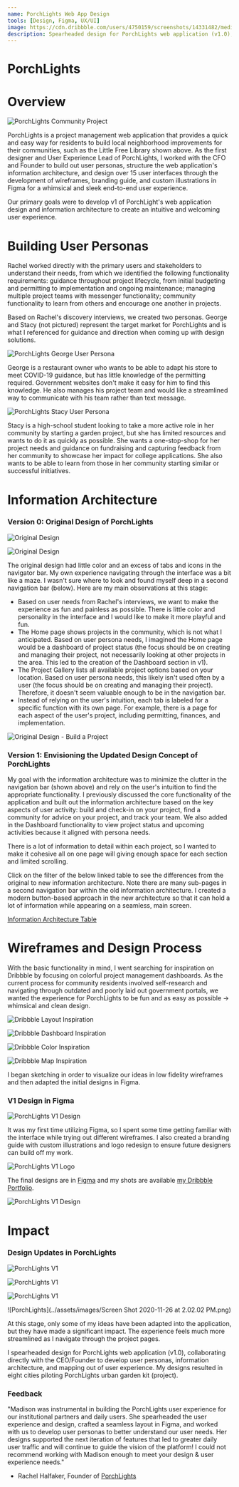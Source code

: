 ```yaml
---
name: PorchLights Web App Design
tools: [Design, Figma, UX/UI]
image: https://cdn.dribbble.com/users/4750159/screenshots/14331482/media/87bc28347669d367d914f60109d19a0e.png
description: Spearheaded design for PorchLights web application (v1.0), collaborating directly with the Founder and CEO to develop user personas, information architecture, and mapping out of user experience. Created 15 user interfaces through the development of wireframes, branding guide, and custom illustrations in Figma for a whimsical and sleek end-to-end user experience. Designs resulted in eight cities piloting PorchLights.
---
```

# PorchLights

# Overview

![PorchLights Community Project](https://d1muf25xaso8hp.cloudfront.net/https%3A%2F%2Fs3.amazonaws.com%2Fappforest_uf%2Ff1601073762024x679193947734851600%2FLFL.jpg?w=192&h=135&auto=compress&dpr=2&fit=max)

PorchLights is a project management web application that provides a quick and easy way for residents to build local neighborhood improvements for their communities, such as the Little Free Library shown above. As the first designer and User Experience Lead of PorchLights, I worked with the CFO and Founder to build out user personas, structure the web application's information architecture, and design over 15 user interfaces through the development of wireframes, branding guide, and custom illustrations in Figma for a whimsical and sleek end-to-end user experience.

Our primary goals were to develop v1 of PorchLight's web application design and information architecture to create an intuitive and welcoming user experience.

# Building User Personas

Rachel worked directly with the primary users and stakeholders to understand their needs, from which we identified the following functionality requirements: guidance throughout project lifecycle, from initial budgeting and permitting to implementation and ongoing maintenance; managing multiple project teams with messenger functionality; community functionality to learn from others and encourage one another in projects.

Based on Rachel's discovery interviews, we created two personas. George and Stacy (not pictured) represent the target market for PorchLights and is what I referenced for guidance and direction when coming up with design solutions.

![PorchLights George User Persona](https://cdn.dribbble.com/users/4750159/screenshots/14395304/media/07aad17552893f12acfbdbd2880d70df.png)

George is a restaurant owner who wants to be able to adapt his store to meet COVID-19 guidance, but has little knowledge of the permitting required. Government websites don't make it easy for him to find this knowledge. He also manages his project team and would like a streamlined way to communicate with his team rather than text message.

![PorchLights Stacy User Persona](../assets/images/Screen_Shot_2020-11-25_at_9.28.42_PM.png)

Stacy is a high-school student looking to take a more active role in her community by starting a garden project, but she has limited resources and wants to do it as quickly as possible. She wants a one-stop-shop for her project needs and guidance on fundraising and capturing feedback from her community to showcase her impact for college applications. She also wants to be able to learn from those in her community starting similar or successful initiatives.

# Information Architecture

### Version 0: Original Design of PorchLights

![Original Design](../assets/images/Screen_Shot_2020-11-25_at_8.55.51_PM.png)

![Original Design](../assets/images/Screen_Shot_2020-11-25_at_8.55.24_PM.png)

The original design had little color and an excess of tabs and icons in the navigator bar. My own experience navigating through the interface was a bit like a maze. I wasn't sure where to look and found myself deep in a second navigation bar (below). Here are my main observations at this stage:

- Based on user needs from Rachel's interviews, we want to make the experience as fun and painless as possible. There is little color and personality in the interface and I would like to make it more playful and fun.
- The Home page shows projects in the community, which is not what I anticipated. Based on user persona needs, I imagined the Home page would be a dashboard of project status (the focus should be on creating and managing their project, not necessarily looking at other projects in the area. This led to the creation of the Dashboard section in v1).
- The Project Gallery lists all available project options based on your location. Based on user persona needs, this likely isn't used often by a user (the focus should be on creating and managing their project). Therefore, it doesn't seem valuable enough to be in the navigation bar.
- Instead of relying on the user's intuition, each tab is labeled for a specific function with its own page. For example, there is a page for each aspect of the user's project, including permitting, finances, and implementation.

![Original Design - Build a Project](../assets/images/Screen_Shot_2020-11-25_at_8.54.48_PM.png)

### Version 1: Envisioning the Updated Design Concept of PorchLights

My goal with the information architecture was to minimize the clutter in the navigation bar (shown above) and rely on the user's intuition to find the appropriate functionality. I previously discussed the core functionality of the application and built out the information architecture based on the key aspects of user activity: build and check-in on your project, find a community for advice on your project, and track your team. We also added in the Dashboard functionality to view project status and upcoming activities because it aligned with persona needs.

There is a lot of information to detail within each project, so I wanted to make it cohesive all on one page will giving enough space for each section and limited scrolling. 

Click on the filter of the below linked table to see the differences from the original to new information architecture. Note there are many sub-pages in a second navigation bar within the old information architecture. I created a modern button-based approach in the new architecture so that it can hold a lot of information while appearing on a seamless, main screen.

[Information Architecture Table](https://www.notion.so/4e7712e9f17743b29b01a8e30e3c7d9f)

# Wireframes and Design Process

With the basic functionality in mind, I went searching for inspiration on Dribbble by focusing on colorful project management dashboards. As the current process for community residents involved self-research and navigating through outdated and poorly laid out government portals, we wanted the experience for PorchLights to be fun and as easy as possible → whimsical and clean design.

![Dribbble Layout Inspiration](https://cdn.dribbble.com/users/1991539/screenshots/7078475/media/6c33dbac7a1c37a2acd3111e8b486835.png)

![Dribbble Dashboard Inspiration](https://cdn.dribbble.com/users/156577/screenshots/11220831/media/ac1c00f5559047ffa29dba2c5ad4670f.png)

![Dribbble Color Inspiration](https://cdn.dribbble.com/users/25514/screenshots/14061674/media/9677020c9eff3d7116312ae258e345b2.png)

![Dribbble Map Inspiration](https://cdn.dribbble.com/users/5031392/screenshots/11029900/media/923107b955c4c79d3a6cdb8d1d6bd96d.png)

I began sketching in order to visualize our ideas in low fidelity wireframes and then adapted the initial designs in Figma.


### V1 Design in Figma

![PorchLights V1 Design](https://cdn.dribbble.com/users/4750159/screenshots/14338912/media/b86aba5950a380c16e0cfa6a8154df71.jpg)

It was my first time utilizing Figma, so I spent some time getting familiar with the interface while trying out different wireframes. I also created a branding guide with custom illustrations and logo redesign to ensure future designers can build off my work.

![PorchLights V1 Logo](https://d1muf25xaso8hp.cloudfront.net/https%3A%2F%2Fs3.amazonaws.com%2Fappforest_uf%2Ff1600867322999x519942349333436300%2FPorchLights%2520Logo%25201?w=96&h=81&auto=compress&fit=crop&dpr=2)

The final designs are in [Figma](https://www.figma.com/embed?embed_host=notion&url=https%3A%2F%2Fwww.figma.com%2Ffile%2Fef6Jpo1bXkXLy5yFYp9tgm%2FPorchLights-Design-Project%3Fnode-id%3D0%253A1) and my shots are available [my Dribbble Portfolio](https://dribbble.com/bymadisonross).

![PorchLights V1 Design](https://cdn.dribbble.com/users/4750159/screenshots/14338890/media/8d3acab14f3f55a3971454bd1852c523.jpg)

# Impact

### Design Updates in PorchLights

![PorchLights V1](../assets/images/Screen_Shot_2020-11-25_at_10.18.09_PM.png)

![PorchLights V1](../assets/images/Screen_Shot_2020-11-25_at_10.18.24_PM.png)

![PorchLights V1](../assets/images/Screen_Shot_2020-11-25_at_10.19.05_PM.png)

![PorchLights](../assets/images/Screen Shot 2020-11-26 at 2.02.02 PM.png)

At this stage, only some of my ideas have been adapted into the application, but they have made a significant impact. The experience feels much more streamlined as I navigate through the project pages.

I spearheaded design for PorchLights web application (v1.0), collaborating directly with the CEO/Founder to develop user personas, information architecture, and mapping out of user experience. My designs resulted in eight cities piloting PorchLights urban garden kit (project).

### Feedback

"Madison was instrumental in building the PorchLights user experience for our institutional partners and daily users. She spearheaded the user experience and design, crafted a seamless layout in Figma, and worked with us to develop user personas to better understand our user needs. Her designs supported the next iteration of features that led to greater daily user traffic and will continue to guide the vision of the platform! I could not recommend working with Madison enough to meet your design & user experience needs." 

- Rachel Halfaker, Founder of [PorchLights](https://app.porchlights.org/)